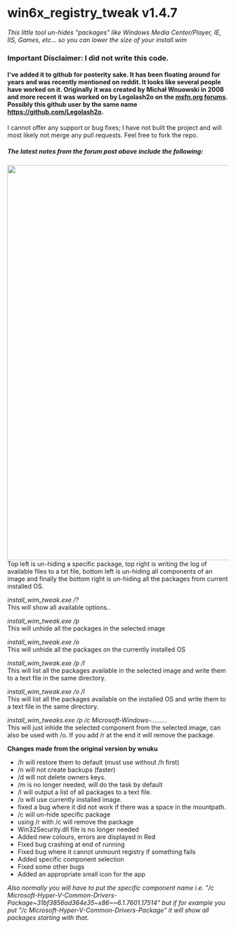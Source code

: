 # win6x_registry_tweak v1.4.7
*This little tool un-hides "packages" like Windows Media Center/Player, IE, IIS, Games, etc... so you can lower the size of your install.wim*

### Important Disclaimer: I did not write this code.  

#### I've added it to github for posterity sake. It has been floating around for years and was recently mentioned on reddit. It looks like several people have worked on it. Originally it was created by Michał Wnuowski in 2008 and more recent it was worked on by Legolash2o on the [msfn.org forums](https://msfn.org/board/topic/152688-win6x_registry_tweak/). Possibly this github user by the same name https://github.com/Legolash2o.

I cannot offer any support or bug fixes; I have not built the project and will most likely not merge any pull requests. Feel free to fork the repo. 

##### The latest notes from the forum post above include the following: 

<img src="https://github.com/shiitake/win6x_registry_tweak/blob/master/post-125866-0-02086700-1311877198.png" width="900" />
Top left is un-hiding a specific package, top right is writing the log of available files to a txt file, bottom left is un-hiding all components of an image and finally the bottom right is un-hiding all the packages from current installed OS.

*install_wim_tweak.exe /?*  
This will show all available options..  

*install_wim_tweak.exe /p <MountPath>*  
This will unhide all the packages in the selected image

*install_wim_tweak.exe /o*  
This will unhide all the packages on the currently installed OS

*install_wim_tweak.exe /p <MountPath> /l*  
This will list all the packages available in the selected image and write them to a text file in the same directory.

*install_wim_tweak.exe /o /l*  
This will list all the packages available on the installed OS and write them to a text file in the same directory.

*install_wim_tweaks.exe /p <MountPath> /c Microsoft-Windows-.........*  
This will just inhide the selected component from the selected image, can also be used with /o. If you add /r at the end it will remove the package.

**Changes made from the original version by wnuku**

- /h will restore them to default (must use without /h first)
- /n will not create backups (faster)
- /d will not delete owners keys.
- /m is no longer needed, will do the task by default
- /l will output a list of all packages to a text file.
- /o will use currently installed image.
- fixed a bug where it did not work if there was a space in the mountpath.
- /c <PackageName> will un-hide specific package
- using /r with /c will remove the package
- Win32Security.dll file is no longer needed
- Added new colours, errors are displayed in Red
- Fixed bug crashing at end of running
- Fixed bug where it cannot unmount registry if something fails
- Added specific component selection
- Fixed some other bugs
- Added an appropriate small icon for the app

*Also normally you will have to put the specific component name i.e.
"/c Microsoft-Hyper-V-Common-Drivers-Package~31bf3856ad364e35~x86~~6.1.7601.17514"
but if for example you put "/c Microsoft-Hyper-V-Common-Drivers-Package" it will show all packages starting with that.*
